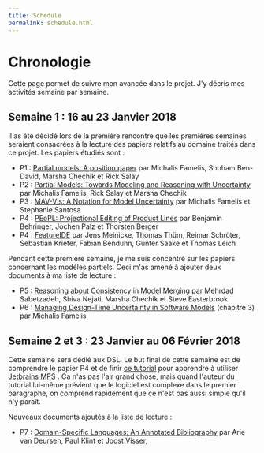 ```yaml
---
title: Schedule
permalink: schedule.html
---
```


# Chronologie

Cette page permet de suivre mon avancée dans le projet. J'y décris mes activités semaine par semaine.

## Semaine 1 : 16 au 23 Janvier 2018

Il as été décidé lors de la premiére rencontre que les premiéres semaines seraient consacrées à la lecture des papiers relatifs au domaine traités dans ce projet. Les papiers étudiés sont :
- P1 : [Partial models: A position paper](https://famelis.files.wordpress.com/2009/12/paper.pdf) par Michalis Famelis, Shoham Ben-David, Marsha Chechik et Rick Salay
- P2 : [Partial Models: Towards Modeling and Reasoning with Uncertainty](https://famelis.files.wordpress.com/2009/12/icse121.pdf) par Michalis Famelis, Rick Salay et Marsha Chechik
- P3 : [MAV-Vis: A Notation for Model Uncertainty](https://famelis.files.wordpress.com/2008/06/icsews13mise-id4-p-16167-preprint.pdf) par Michalis Famelis et Stephanie Santosa
- P4 : [PEoPL: Projectional Editing of Product Lines](https://www.htwsaar.de/ingwi/fakultaet/personen/profile/benjamin-behringer/PEOPL_ICSE_2017.pdf) par Benjamin Behringer, Jochen Palz et Thorsten Berger
- P4 : [FeatureIDE](http://wwwiti.cs.uni-magdeburg.de/iti_db/publikationen/ps/auto/MeinickeTS+16.pdf) par Jens Meinicke, Thomas Thüm, Reimar Schröter, Sebastian Krieter, Fabian Benduhn, Gunter Saake et Thomas Leich

Pendant cette premiére semaine, je me suis concentré sur les papiers concernant les modéles partiels. Ceci m'as amené à ajouter deux documents à ma liste de lecture : 
- P5 : [Reasoning about Consistency in Model Merging](http://www.cs.toronto.edu/~chechik/pubs/lwi10.pdf) par Mehrdad Sabetzadeh, Shiva Nejati, Marsha Chechik et Steve Easterbrook 
- P6 : [Managing Design-Time Uncertainty in Software Models](https://famelis.files.wordpress.com/2008/06/famelis_michail_201606_phd_thesis1.pdf) (chapitre 3) par Michalis Famelis 

## Semaine 2 et 3 : 23 Janvier au 06 Février 2018

Cette semaine sera dédié aux DSL. Le but final de cette semaine est de comprendre le papier P4 et de finir [ce tutorial](https://confluence.jetbrains.com/display/MPSD20173/Fast+Track+to+MPS) pour apprendre à utiliser [Jetbrains MPS](https://www.jetbrains.com/mps/) . Ca n'as pas l'air grand chose, mais quand l'auteur du tutorial lui-même prévient que le logiciel est complexe dans le premier paragraphe, on comprend rapidement que ce n'est pas aussi simple qu'il n'y paraît.

Nouveaux documents ajoutés à la liste de lecture : 
- P7 : [Domain-Specific Languages: An Annotated Bibliography](http://www.st.ewi.tudelft.nl/~arie/papers/dslbib.pdf) par Arie van Deursen, Paul Klint et Joost Visser,